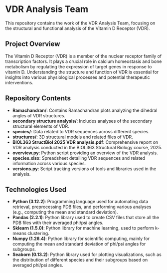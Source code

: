 # VDR Analysis Team

This repository contains the work of the VDR Analysis Team, focusing on the structural and functional analysis of the Vitamin D Receptor (VDR).

## Project Overview

The Vitamin D Receptor (VDR) is a member of the nuclear receptor family of transcription factors. It plays a crucial role in calcium homeostasis and bone metabolism by regulating the expression of target genes in response to vitamin D. Understanding the structure and function of VDR is essential for insights into various physiological processes and potential therapeutic interventions.

## Repository Contents

- **Ramachandran/**: Contains Ramachandran plots analyzing the dihedral angles of VDR structures.
- **secondary structure analysis/**: Includes analyses of the secondary structural elements of VDR.
- **species/**: Data related to VDR sequences across different species.
- **structures/**: 3D structural models and related files of VDR.
- **BIOL363 StructBiol 2025 VDR analysis.pdf**: Comprehensive report on VDR analysis conducted in the BIOL363 Structural Biology course, 2025.
- **overview.py**: Python script providing an overview of the VDR analysis.
- **species.xlsx**: Spreadsheet detailing VDR sequences and related information across various species.
- **versions.py**: Script tracking versions of tools and libraries used in the analysis.

## Technologies Used

- **Python (3.12.2)**: Programming language used for automating data retrieval, preprocessing PDB files, and performing various analyses (e.g., computing the mean and standard deviation).
- **Pandas (2.2.1)**: Python library used to create CSV files that store all the PDB files with their averaged phi/psi angles.
- **Sklearn (1.5.0)**: Python library for machine learning, used to perform k-means clustering.
- **Numpy (1.26.4)**: Python library for scientific computing, mainly for computing the mean and standard deviation of phi/psi angles for subgroups.
- **Seaborn (0.13.2)**: Python library used for plotting visualizations, such as the distribution of different species and their subgroups based on averaged phi/psi angles.
